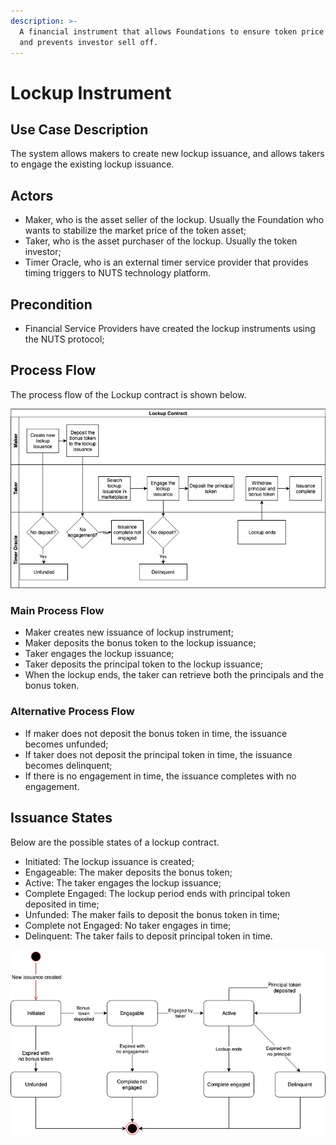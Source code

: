 ```yaml
---
description: >-
  A financial instrument that allows Foundations to ensure token price stability
  and prevents investor sell off.
---
```


# Lockup Instrument

## Use Case Description

The system allows makers to create new lockup issuance, and allows takers to engage the existing lockup issuance.

## Actors

* Maker, who is the asset seller of the lockup. Usually the Foundation who wants to stabilize the market price of the token asset;
* Taker, who is the asset purchaser of the lockup. Usually the token investor;
* Timer Oracle, who is an external timer service provider that provides timing triggers to NUTS technology platform.

## Precondition

* Financial Service Providers have created the lockup instruments using the NUTS protocol;

## Process Flow

The process flow of the Lockup contract is shown below.

![](../../.gitbook/assets/lockup-flow-diagram.jpg)

### Main Process Flow

* Maker creates new issuance of lockup instrument;
* Maker deposits the bonus token to the lockup issuance;
* Taker engages the lockup issuance;
* Taker deposits the principal token to the lockup issuance;
* When the lockup ends, the taker can retrieve both the principals and the bonus token.

### Alternative Process Flow

* If maker does not deposit the bonus token in time, the issuance becomes unfunded;
* If taker does not deposit the principal token in time, the issuance becomes delinquent;
* If there is no engagement in time, the issuance completes with no engagement.

## Issuance States

Below are the possible states of a lockup contract.

* Initiated: The lockup issuance is created;
* Engageable: The maker deposits the bonus token;
* Active: The taker engages the lockup issuance;
* Complete Engaged: The lockup period ends with principal token deposited in time;
* Unfunded: The maker fails to deposit the bonus token in time;
* Complete not Engaged: No taker engages in time;
* Delinquent: The taker fails to deposit principal token in time.

![](../../.gitbook/assets/lockup-state-diagram.jpg)


